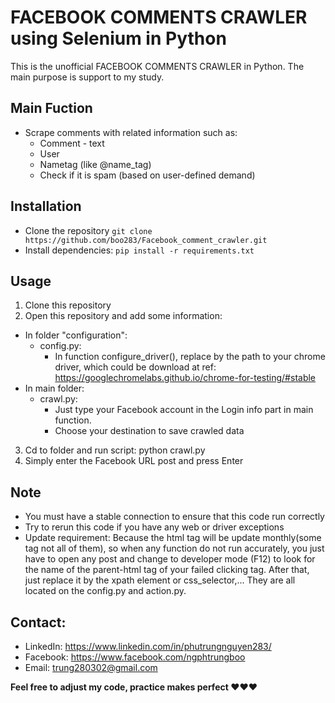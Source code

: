 # FACEBOOK COMMENTS CRAWLER using Selenium in Python

This is the unofficial FACEBOOK COMMENTS CRAWLER in Python. 
The main purpose is support to my study.

 ## Main Fuction 
- Scrape comments with related information such as: 
  - Comment - text 
  - User 
  - Nametag (like @name_tag) 
  - Check if it is spam (based on user-defined demand)  
  
## Installation
- Clone the repository
  ``` git clone https://github.com/boo283/Facebook_comment_crawler.git ```
- Install dependencies: 
 ``` pip install -r requirements.txt ```
 
 ## Usage
 1. Clone this repository 
 2. Open this repository and add some information: 
 - In folder "configuration":
   -  config.py:
      -    In function configure_driver(), replace by the path to your chrome driver, which could be download at
        ref: https://googlechromelabs.github.io/chrome-for-testing/#stable
 - In main folder: 
   - crawl.py:  
      - Just type your Facebook account in the Login info part in main function. 
      - Choose your destination to save crawled data 
 3. Cd to folder and run script: python crawl.py
 4. Simply enter the Facebook URL post and press Enter
  ## Note
  - You must have a stable connection to ensure that this code run correctly  
  - Try to rerun this code if you have any web or driver exceptions 
  - Update requirement: Because the html tag will be update monthly(some tag not all of them), so when any function do not run accurately, 
      you just have to open any post and change to developer mode (F12) to look for the name of the parent-html tag 
      of your failed clicking tag. After that, just replace it by the xpath element or css_selector,... 
      They are all located on the config.py and action.py. 

  ## Contact:    
  - LinkedIn: https://www.linkedin.com/in/phutrungnguyen283/ 
  - Facebook: https://www.facebook.com/ngphtrungboo 
  - Email: trung280302@gmail.com 
  
<strong> Feel free to adjust my code, practice makes perfect ❤️❤️❤️ <strong>
